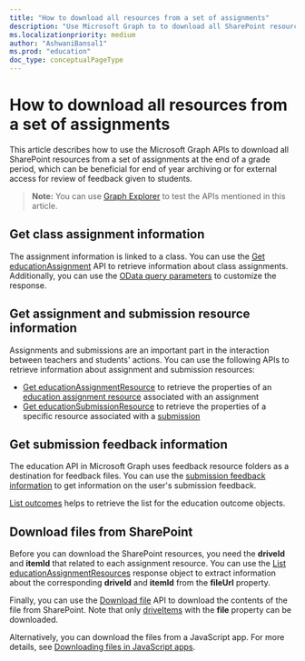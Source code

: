 ```yaml
---
title: "How to download all resources from a set of assignments"
description: "Use Microsoft Graph to to download all SharePoint resources from a set of assignments."
ms.localizationpriority: medium
author: "AshwaniBansal1"
ms.prod: "education"
doc_type: conceptualPageType
---
```


# How to download all resources from a set of assignments

This article describes how to use the Microsoft Graph APIs to download all SharePoint resources from a set of assignments at the end of a grade period, which can be beneficial for end of year archiving or for external access for review of feedback given to students.

> **Note:** You can use [Graph Explorer](https://developer.microsoft.com/en-us/graph/graph-explorer) to test the APIs mentioned in this article.

## Get class assignment information

The assignment information is linked to a class. You can use the [Get educationAssignment](/graph/api/educationassignment-get) API to retrieve information about class assignments. Additionally, you can use the [OData query parameters](/graph/query-parameters) to customize the response.

## Get assignment and submission resource information

Assignments and submissions are an important part in the interaction between teachers and students' actions. You can use the following APIs to retrieve information about assignment and submission resources:

- [Get educationAssignmentResource](/graph/api/educationassignmentresource-get) to retrieve the properties of an [education assignment resource](graph/api/resources/educationassignmentresource) associated with an assignment
- [Get educationSubmissionResource](/graph/api/educationsubmissionresource-get) to retrieve the properties of a specific resource associated with a [submission](graph/api/resources/educationsubmissionresource)

## Get submission feedback information

The education API in Microsoft Graph uses feedback resource folders as a destination for feedback files. You can use the [submission feedback information](/graph/education-upload-feedback-resource-overview) to get information on the user's submission feedback.

[List outcomes](/graph/api/educationsubmission-list-outcomes) helps to retrieve the list for the education outcome objects.

## Download files from SharePoint

Before you can download the SharePoint resources, you need the **driveId** and **itemId** that related to each assignment resource. You can use the [List educationAssignmentResources](/graph/api/educationassignment-list-resources) response object to extract information about the corresponding **driveId** and **itemId** from the **fileUrl** property.

Finally, you can use the [Download file](/graph/api/driveitem-get-content) API to download the contents of the file from SharePoint. Note that only [driveItems](graph/api/resources/driveitem) with the **file** property can be downloaded.

Alternatively, you can download the files from a JavaScript app. For more details, see [Downloading files in JavaScript apps](/graph/api/driveitem-get-content#downloading-files-in-javascript-apps).
